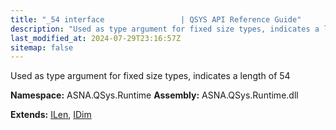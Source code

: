```yaml
---
title: "_54 interface                 | QSYS API Reference Guide"
description: "Used as type argument for fixed size types, indicates a length of 54  "
last_modified_at: 2024-07-29T23:16:57Z
sitemap: false
---
```


Used as type argument for fixed size types, indicates a length of 54 

**Namespace:** ASNA.QSys.Runtime
**Assembly:** ASNA.QSys.Runtime.dll

**Extends:** [ILen](/reference/runtime/qsys-runtime/i-len.html), [IDim](/reference/runtime/qsys-runtime/i-dim.html)
<br>
<br>
